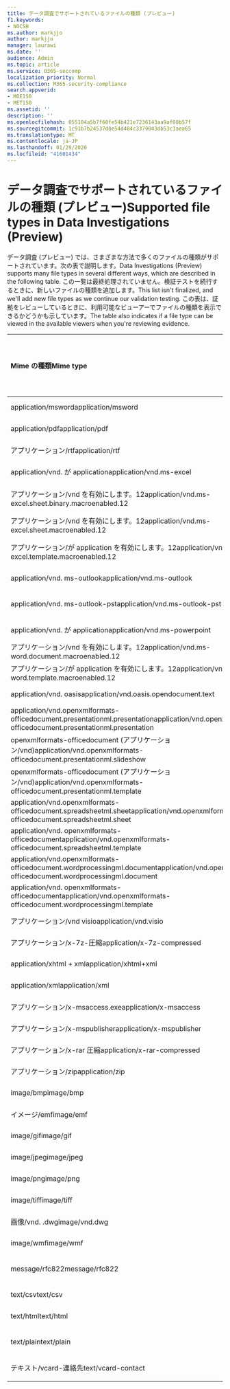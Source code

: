 ```yaml
---
title: データ調査でサポートされているファイルの種類 (プレビュー)
f1.keywords:
- NOCSH
ms.author: markjjo
author: markjjo
manager: laurawi
ms.date: ''
audience: Admin
ms.topic: article
ms.service: O365-seccomp
localization_priority: Normal
ms.collection: M365-security-compliance
search.appverid:
- MOE150
- MET150
ms.assetid: ''
description: ''
ms.openlocfilehash: 055104a5b7f60fe54b421e7236143aa9af08b57f
ms.sourcegitcommit: 1c91b7b24537d0e54d484c3379043db53c1aea65
ms.translationtype: MT
ms.contentlocale: ja-JP
ms.lasthandoff: 01/29/2020
ms.locfileid: "41601434"
---
```

# <a name="supported-file-types-in-data-investigations-preview"></a><span data-ttu-id="31eb5-102">データ調査でサポートされているファイルの種類 (プレビュー)</span><span class="sxs-lookup"><span data-stu-id="31eb5-102">Supported file types in Data Investigations (Preview)</span></span>

<span data-ttu-id="31eb5-103">データ調査 (プレビュー) では、さまざまな方法で多くのファイルの種類がサポートされています。次の表で説明します。</span><span class="sxs-lookup"><span data-stu-id="31eb5-103">Data Investigations (Preview) supports many file types in several different ways, which are described in the following table.</span></span> <span data-ttu-id="31eb5-104">この一覧は最終処理されていません。検証テストを続行するときに、新しいファイルの種類を追加します。</span><span class="sxs-lookup"><span data-stu-id="31eb5-104">This list isn't finalized, and we'll add new file types as we continue our validation testing.</span></span> <span data-ttu-id="31eb5-105">この表は、証拠をレビューしているときに、利用可能なビューアーでファイルの種類を表示できるかどうかも示しています。</span><span class="sxs-lookup"><span data-stu-id="31eb5-105">The table also indicates if a file type can be viewed in the available viewers when you're reviewing evidence.</span></span>

| <span data-ttu-id="31eb5-106">Mime の種類</span><span class="sxs-lookup"><span data-stu-id="31eb5-106">Mime type</span></span> | <span data-ttu-id="31eb5-107">File クラス</span><span class="sxs-lookup"><span data-stu-id="31eb5-107">File class</span></span> | <span data-ttu-id="31eb5-108">ネイティブビューアー</span><span class="sxs-lookup"><span data-stu-id="31eb5-108">Native viewer</span></span> | <span data-ttu-id="31eb5-109">テキストビューアー</span><span class="sxs-lookup"><span data-stu-id="31eb5-109">Text viewer</span></span> | <span data-ttu-id="31eb5-110">ビューアーに注釈を付ける</span><span class="sxs-lookup"><span data-stu-id="31eb5-110">Annotate viewer</span></span> | <span data-ttu-id="31eb5-111">コンテナーの抽出</span><span class="sxs-lookup"><span data-stu-id="31eb5-111">Container extraction</span></span> | <span data-ttu-id="31eb5-112">拡張機能</span><span class="sxs-lookup"><span data-stu-id="31eb5-112">Extensions</span></span> |
| :- | :- | :- | :- | :- | :- | :- |
| <span data-ttu-id="31eb5-113">application/msword</span><span class="sxs-lookup"><span data-stu-id="31eb5-113">application/msword</span></span> | <span data-ttu-id="31eb5-114">Document</span><span class="sxs-lookup"><span data-stu-id="31eb5-114">Document</span></span> | <span data-ttu-id="31eb5-115">はい</span><span class="sxs-lookup"><span data-stu-id="31eb5-115">Yes</span></span> | <span data-ttu-id="31eb5-116">はい</span><span class="sxs-lookup"><span data-stu-id="31eb5-116">Yes</span></span> | <span data-ttu-id="31eb5-117">はい</span><span class="sxs-lookup"><span data-stu-id="31eb5-117">Yes</span></span> | <span data-ttu-id="31eb5-118">不要</span><span class="sxs-lookup"><span data-stu-id="31eb5-118">No</span></span> | <span data-ttu-id="31eb5-119">.doc、.dat</span><span class="sxs-lookup"><span data-stu-id="31eb5-119">.doc; .dat</span></span> |
| <span data-ttu-id="31eb5-120">application/pdf</span><span class="sxs-lookup"><span data-stu-id="31eb5-120">application/pdf</span></span> | <span data-ttu-id="31eb5-121">Document</span><span class="sxs-lookup"><span data-stu-id="31eb5-121">Document</span></span> | <span data-ttu-id="31eb5-122">はい</span><span class="sxs-lookup"><span data-stu-id="31eb5-122">Yes</span></span> | <span data-ttu-id="31eb5-123">はい</span><span class="sxs-lookup"><span data-stu-id="31eb5-123">Yes</span></span> | <span data-ttu-id="31eb5-124">はい</span><span class="sxs-lookup"><span data-stu-id="31eb5-124">Yes</span></span> | <span data-ttu-id="31eb5-125">不要</span><span class="sxs-lookup"><span data-stu-id="31eb5-125">No</span></span> | <span data-ttu-id="31eb5-126">.pdf</span><span class="sxs-lookup"><span data-stu-id="31eb5-126">.pdf</span></span> |
| <span data-ttu-id="31eb5-127">アプリケーション/rtf</span><span class="sxs-lookup"><span data-stu-id="31eb5-127">application/rtf</span></span> | <span data-ttu-id="31eb5-128">Document</span><span class="sxs-lookup"><span data-stu-id="31eb5-128">Document</span></span> | <span data-ttu-id="31eb5-129">はい</span><span class="sxs-lookup"><span data-stu-id="31eb5-129">Yes</span></span> | <span data-ttu-id="31eb5-130">はい</span><span class="sxs-lookup"><span data-stu-id="31eb5-130">Yes</span></span> | <span data-ttu-id="31eb5-131">はい</span><span class="sxs-lookup"><span data-stu-id="31eb5-131">Yes</span></span> | <span data-ttu-id="31eb5-132">不要</span><span class="sxs-lookup"><span data-stu-id="31eb5-132">No</span></span> | <span data-ttu-id="31eb5-133">.rtf;。.doc</span><span class="sxs-lookup"><span data-stu-id="31eb5-133">.rtf;.doc</span></span> |
| <span data-ttu-id="31eb5-134">application/vnd. が application</span><span class="sxs-lookup"><span data-stu-id="31eb5-134">application/vnd.ms-excel</span></span> | <span data-ttu-id="31eb5-135">Document</span><span class="sxs-lookup"><span data-stu-id="31eb5-135">Document</span></span> | <span data-ttu-id="31eb5-136">はい</span><span class="sxs-lookup"><span data-stu-id="31eb5-136">Yes</span></span> | <span data-ttu-id="31eb5-137">はい</span><span class="sxs-lookup"><span data-stu-id="31eb5-137">Yes</span></span> | <span data-ttu-id="31eb5-138">はい</span><span class="sxs-lookup"><span data-stu-id="31eb5-138">Yes</span></span> | <span data-ttu-id="31eb5-139">不要</span><span class="sxs-lookup"><span data-stu-id="31eb5-139">No</span></span> | <span data-ttu-id="31eb5-140">.xls、.dat</span><span class="sxs-lookup"><span data-stu-id="31eb5-140">.xls; .dat</span></span> |
| <span data-ttu-id="31eb5-141">アプリケーション/vnd を有効にします。12</span><span class="sxs-lookup"><span data-stu-id="31eb5-141">application/vnd.ms-excel.sheet.binary.macroenabled.12</span></span> | <span data-ttu-id="31eb5-142">生産性/オープンドキュメント形式</span><span class="sxs-lookup"><span data-stu-id="31eb5-142">Productivity / Open Document Format</span></span> | <span data-ttu-id="31eb5-143">はい</span><span class="sxs-lookup"><span data-stu-id="31eb5-143">Yes</span></span> | <span data-ttu-id="31eb5-144">はい</span><span class="sxs-lookup"><span data-stu-id="31eb5-144">Yes</span></span> | <span data-ttu-id="31eb5-145">不要</span><span class="sxs-lookup"><span data-stu-id="31eb5-145">No</span></span> | <span data-ttu-id="31eb5-146">いいえ</span><span class="sxs-lookup"><span data-stu-id="31eb5-146">No</span></span> | <span data-ttu-id="31eb5-147">.xlsb</span><span class="sxs-lookup"><span data-stu-id="31eb5-147">.xlsb</span></span> |
| <span data-ttu-id="31eb5-148">アプリケーション/vnd を有効にします。12</span><span class="sxs-lookup"><span data-stu-id="31eb5-148">application/vnd.ms-excel.sheet.macroenabled.12</span></span> | <span data-ttu-id="31eb5-149">Document</span><span class="sxs-lookup"><span data-stu-id="31eb5-149">Document</span></span> | <span data-ttu-id="31eb5-150">はい</span><span class="sxs-lookup"><span data-stu-id="31eb5-150">Yes</span></span> | <span data-ttu-id="31eb5-151">はい</span><span class="sxs-lookup"><span data-stu-id="31eb5-151">Yes</span></span> | <span data-ttu-id="31eb5-152">はい</span><span class="sxs-lookup"><span data-stu-id="31eb5-152">Yes</span></span> | <span data-ttu-id="31eb5-153">不要</span><span class="sxs-lookup"><span data-stu-id="31eb5-153">No</span></span> | <span data-ttu-id="31eb5-154">.xlsm</span><span class="sxs-lookup"><span data-stu-id="31eb5-154">.xlsm</span></span> |
| <span data-ttu-id="31eb5-155">アプリケーション/が application を有効にします。12</span><span class="sxs-lookup"><span data-stu-id="31eb5-155">application/vnd.ms-excel.template.macroenabled.12</span></span> | <span data-ttu-id="31eb5-156">生産性/オープンドキュメント形式</span><span class="sxs-lookup"><span data-stu-id="31eb5-156">Productivity / Open Document Format</span></span> | <span data-ttu-id="31eb5-157">いいえ</span><span class="sxs-lookup"><span data-stu-id="31eb5-157">No</span></span> | <span data-ttu-id="31eb5-158">はい</span><span class="sxs-lookup"><span data-stu-id="31eb5-158">Yes</span></span> | <span data-ttu-id="31eb5-159">不要</span><span class="sxs-lookup"><span data-stu-id="31eb5-159">No</span></span> | <span data-ttu-id="31eb5-160">いいえ</span><span class="sxs-lookup"><span data-stu-id="31eb5-160">No</span></span> | <span data-ttu-id="31eb5-161">。 xltm</span><span class="sxs-lookup"><span data-stu-id="31eb5-161">.xltm</span></span> |
| <span data-ttu-id="31eb5-162">application/vnd. ms-outlook</span><span class="sxs-lookup"><span data-stu-id="31eb5-162">application/vnd.ms-outlook</span></span> | <span data-ttu-id="31eb5-163">生産性</span><span class="sxs-lookup"><span data-stu-id="31eb5-163">Productivity</span></span> | <span data-ttu-id="31eb5-164">不要</span><span class="sxs-lookup"><span data-stu-id="31eb5-164">No</span></span> | <span data-ttu-id="31eb5-165">いいえ</span><span class="sxs-lookup"><span data-stu-id="31eb5-165">No</span></span> | <span data-ttu-id="31eb5-166">いいえ</span><span class="sxs-lookup"><span data-stu-id="31eb5-166">No</span></span> | <span data-ttu-id="31eb5-167">いいえ</span><span class="sxs-lookup"><span data-stu-id="31eb5-167">No</span></span> | <span data-ttu-id="31eb5-168">.msg</span><span class="sxs-lookup"><span data-stu-id="31eb5-168">.msg</span></span> |
| <span data-ttu-id="31eb5-169">application/vnd. ms-outlook-pst</span><span class="sxs-lookup"><span data-stu-id="31eb5-169">application/vnd.ms-outlook-pst</span></span> | <span data-ttu-id="31eb5-170">生産性/コラボレーション</span><span class="sxs-lookup"><span data-stu-id="31eb5-170">Productivity / Collaboration</span></span> | <span data-ttu-id="31eb5-171">不要</span><span class="sxs-lookup"><span data-stu-id="31eb5-171">No</span></span> | <span data-ttu-id="31eb5-172">いいえ</span><span class="sxs-lookup"><span data-stu-id="31eb5-172">No</span></span> | <span data-ttu-id="31eb5-173">いいえ</span><span class="sxs-lookup"><span data-stu-id="31eb5-173">No</span></span> | <span data-ttu-id="31eb5-174">はい</span><span class="sxs-lookup"><span data-stu-id="31eb5-174">Yes</span></span> | <span data-ttu-id="31eb5-175">.pst</span><span class="sxs-lookup"><span data-stu-id="31eb5-175">.pst</span></span> |
| <span data-ttu-id="31eb5-176">application/vnd. が application</span><span class="sxs-lookup"><span data-stu-id="31eb5-176">application/vnd.ms-powerpoint</span></span> | <span data-ttu-id="31eb5-177">Document</span><span class="sxs-lookup"><span data-stu-id="31eb5-177">Document</span></span> | <span data-ttu-id="31eb5-178">はい</span><span class="sxs-lookup"><span data-stu-id="31eb5-178">Yes</span></span> | <span data-ttu-id="31eb5-179">はい</span><span class="sxs-lookup"><span data-stu-id="31eb5-179">Yes</span></span> | <span data-ttu-id="31eb5-180">はい</span><span class="sxs-lookup"><span data-stu-id="31eb5-180">Yes</span></span> | <span data-ttu-id="31eb5-181">不要</span><span class="sxs-lookup"><span data-stu-id="31eb5-181">No</span></span> | <span data-ttu-id="31eb5-182">.ppt; .pps;。なべ</span><span class="sxs-lookup"><span data-stu-id="31eb5-182">.ppt; .pps;.pot</span></span> |
| <span data-ttu-id="31eb5-183">アプリケーション/vnd を有効にします。12</span><span class="sxs-lookup"><span data-stu-id="31eb5-183">application/vnd.ms-word.document.macroenabled.12</span></span> | <span data-ttu-id="31eb5-184">Document</span><span class="sxs-lookup"><span data-stu-id="31eb5-184">Document</span></span> | <span data-ttu-id="31eb5-185">はい</span><span class="sxs-lookup"><span data-stu-id="31eb5-185">Yes</span></span> | <span data-ttu-id="31eb5-186">はい</span><span class="sxs-lookup"><span data-stu-id="31eb5-186">Yes</span></span> | <span data-ttu-id="31eb5-187">はい</span><span class="sxs-lookup"><span data-stu-id="31eb5-187">Yes</span></span> | <span data-ttu-id="31eb5-188">不要</span><span class="sxs-lookup"><span data-stu-id="31eb5-188">No</span></span> | <span data-ttu-id="31eb5-189">.docm</span><span class="sxs-lookup"><span data-stu-id="31eb5-189">.docm</span></span> |
| <span data-ttu-id="31eb5-190">アプリケーション/が application を有効にします。12</span><span class="sxs-lookup"><span data-stu-id="31eb5-190">application/vnd.ms-word.template.macroenabled.12</span></span> | <span data-ttu-id="31eb5-191">Document</span><span class="sxs-lookup"><span data-stu-id="31eb5-191">Document</span></span> | <span data-ttu-id="31eb5-192">はい</span><span class="sxs-lookup"><span data-stu-id="31eb5-192">Yes</span></span> | <span data-ttu-id="31eb5-193">はい</span><span class="sxs-lookup"><span data-stu-id="31eb5-193">Yes</span></span> | <span data-ttu-id="31eb5-194">はい</span><span class="sxs-lookup"><span data-stu-id="31eb5-194">Yes</span></span> | <span data-ttu-id="31eb5-195">不要</span><span class="sxs-lookup"><span data-stu-id="31eb5-195">No</span></span> | <span data-ttu-id="31eb5-196">normal.dotm</span><span class="sxs-lookup"><span data-stu-id="31eb5-196">.dotm</span></span> |
| <span data-ttu-id="31eb5-197">application/vnd. oasis</span><span class="sxs-lookup"><span data-stu-id="31eb5-197">application/vnd.oasis.opendocument.text</span></span> | <span data-ttu-id="31eb5-198">Document</span><span class="sxs-lookup"><span data-stu-id="31eb5-198">Document</span></span> | <span data-ttu-id="31eb5-199">はい</span><span class="sxs-lookup"><span data-stu-id="31eb5-199">Yes</span></span> | <span data-ttu-id="31eb5-200">はい</span><span class="sxs-lookup"><span data-stu-id="31eb5-200">Yes</span></span> | <span data-ttu-id="31eb5-201">はい</span><span class="sxs-lookup"><span data-stu-id="31eb5-201">Yes</span></span> | <span data-ttu-id="31eb5-202">不要</span><span class="sxs-lookup"><span data-stu-id="31eb5-202">No</span></span> | <span data-ttu-id="31eb5-203">odt</span><span class="sxs-lookup"><span data-stu-id="31eb5-203">.odt;</span></span>  |
| <span data-ttu-id="31eb5-204">application/vnd.openxmlformats-officedocument.presentationml.presentation</span><span class="sxs-lookup"><span data-stu-id="31eb5-204">application/vnd.openxmlformats-officedocument.presentationml.presentation</span></span> | <span data-ttu-id="31eb5-205">Document</span><span class="sxs-lookup"><span data-stu-id="31eb5-205">Document</span></span> | <span data-ttu-id="31eb5-206">はい</span><span class="sxs-lookup"><span data-stu-id="31eb5-206">Yes</span></span> | <span data-ttu-id="31eb5-207">はい</span><span class="sxs-lookup"><span data-stu-id="31eb5-207">Yes</span></span> | <span data-ttu-id="31eb5-208">はい</span><span class="sxs-lookup"><span data-stu-id="31eb5-208">Yes</span></span> | <span data-ttu-id="31eb5-209">不要</span><span class="sxs-lookup"><span data-stu-id="31eb5-209">No</span></span> | <span data-ttu-id="31eb5-210">.pptx</span><span class="sxs-lookup"><span data-stu-id="31eb5-210">.pptx</span></span> |
| <span data-ttu-id="31eb5-211">openxmlformats-officedocument (アプリケーション/vnd)</span><span class="sxs-lookup"><span data-stu-id="31eb5-211">application/vnd.openxmlformats-officedocument.presentationml.slideshow</span></span> | <span data-ttu-id="31eb5-212">生産性/オープンドキュメント形式</span><span class="sxs-lookup"><span data-stu-id="31eb5-212">Productivity / Open Document Format</span></span> | <span data-ttu-id="31eb5-213">はい</span><span class="sxs-lookup"><span data-stu-id="31eb5-213">Yes</span></span> | <span data-ttu-id="31eb5-214">はい</span><span class="sxs-lookup"><span data-stu-id="31eb5-214">Yes</span></span> | <span data-ttu-id="31eb5-215">はい</span><span class="sxs-lookup"><span data-stu-id="31eb5-215">Yes</span></span> | <span data-ttu-id="31eb5-216">不要</span><span class="sxs-lookup"><span data-stu-id="31eb5-216">No</span></span> | <span data-ttu-id="31eb5-217">. ppsx</span><span class="sxs-lookup"><span data-stu-id="31eb5-217">.ppsx</span></span> |
| <span data-ttu-id="31eb5-218">openxmlformats-officedocument (アプリケーション/vnd)</span><span class="sxs-lookup"><span data-stu-id="31eb5-218">application/vnd.openxmlformats-officedocument.presentationml.template</span></span> | <span data-ttu-id="31eb5-219">Document</span><span class="sxs-lookup"><span data-stu-id="31eb5-219">Document</span></span> | <span data-ttu-id="31eb5-220">はい</span><span class="sxs-lookup"><span data-stu-id="31eb5-220">Yes</span></span> | <span data-ttu-id="31eb5-221">はい</span><span class="sxs-lookup"><span data-stu-id="31eb5-221">Yes</span></span> | <span data-ttu-id="31eb5-222">はい</span><span class="sxs-lookup"><span data-stu-id="31eb5-222">Yes</span></span> | <span data-ttu-id="31eb5-223">不要</span><span class="sxs-lookup"><span data-stu-id="31eb5-223">No</span></span> | <span data-ttu-id="31eb5-224">. potx</span><span class="sxs-lookup"><span data-stu-id="31eb5-224">.potx</span></span> |
| <span data-ttu-id="31eb5-225">application/vnd.openxmlformats-officedocument.spreadsheetml.sheet</span><span class="sxs-lookup"><span data-stu-id="31eb5-225">application/vnd.openxmlformats-officedocument.spreadsheetml.sheet</span></span> | <span data-ttu-id="31eb5-226">Document</span><span class="sxs-lookup"><span data-stu-id="31eb5-226">Document</span></span> | <span data-ttu-id="31eb5-227">はい</span><span class="sxs-lookup"><span data-stu-id="31eb5-227">Yes</span></span> | <span data-ttu-id="31eb5-228">はい</span><span class="sxs-lookup"><span data-stu-id="31eb5-228">Yes</span></span> | <span data-ttu-id="31eb5-229">はい</span><span class="sxs-lookup"><span data-stu-id="31eb5-229">Yes</span></span> | <span data-ttu-id="31eb5-230">不要</span><span class="sxs-lookup"><span data-stu-id="31eb5-230">No</span></span> | <span data-ttu-id="31eb5-231">.xlsx</span><span class="sxs-lookup"><span data-stu-id="31eb5-231">.xlsx</span></span> |
| <span data-ttu-id="31eb5-232">application/vnd. openxmlformats-officedocument</span><span class="sxs-lookup"><span data-stu-id="31eb5-232">application/vnd.openxmlformats-officedocument.spreadsheetml.template</span></span> | <span data-ttu-id="31eb5-233">Document</span><span class="sxs-lookup"><span data-stu-id="31eb5-233">Document</span></span> | <span data-ttu-id="31eb5-234">はい</span><span class="sxs-lookup"><span data-stu-id="31eb5-234">Yes</span></span> | <span data-ttu-id="31eb5-235">はい</span><span class="sxs-lookup"><span data-stu-id="31eb5-235">Yes</span></span> | <span data-ttu-id="31eb5-236">はい</span><span class="sxs-lookup"><span data-stu-id="31eb5-236">Yes</span></span> | <span data-ttu-id="31eb5-237">不要</span><span class="sxs-lookup"><span data-stu-id="31eb5-237">No</span></span> | <span data-ttu-id="31eb5-238">。 xltx</span><span class="sxs-lookup"><span data-stu-id="31eb5-238">.xltx</span></span> |
| <span data-ttu-id="31eb5-239">application/vnd.openxmlformats-officedocument.wordprocessingml.document</span><span class="sxs-lookup"><span data-stu-id="31eb5-239">application/vnd.openxmlformats-officedocument.wordprocessingml.document</span></span> | <span data-ttu-id="31eb5-240">Document</span><span class="sxs-lookup"><span data-stu-id="31eb5-240">Document</span></span> | <span data-ttu-id="31eb5-241">はい</span><span class="sxs-lookup"><span data-stu-id="31eb5-241">Yes</span></span> | <span data-ttu-id="31eb5-242">はい</span><span class="sxs-lookup"><span data-stu-id="31eb5-242">Yes</span></span> | <span data-ttu-id="31eb5-243">はい</span><span class="sxs-lookup"><span data-stu-id="31eb5-243">Yes</span></span> | <span data-ttu-id="31eb5-244">不要</span><span class="sxs-lookup"><span data-stu-id="31eb5-244">No</span></span> | <span data-ttu-id="31eb5-245">.docx</span><span class="sxs-lookup"><span data-stu-id="31eb5-245">.docx</span></span> |
| <span data-ttu-id="31eb5-246">application/vnd. openxmlformats-officedocument</span><span class="sxs-lookup"><span data-stu-id="31eb5-246">application/vnd.openxmlformats-officedocument.wordprocessingml.template</span></span> | <span data-ttu-id="31eb5-247">Document</span><span class="sxs-lookup"><span data-stu-id="31eb5-247">Document</span></span> | <span data-ttu-id="31eb5-248">はい</span><span class="sxs-lookup"><span data-stu-id="31eb5-248">Yes</span></span> | <span data-ttu-id="31eb5-249">はい</span><span class="sxs-lookup"><span data-stu-id="31eb5-249">Yes</span></span> | <span data-ttu-id="31eb5-250">はい</span><span class="sxs-lookup"><span data-stu-id="31eb5-250">Yes</span></span> | <span data-ttu-id="31eb5-251">不要</span><span class="sxs-lookup"><span data-stu-id="31eb5-251">No</span></span> | <span data-ttu-id="31eb5-252">.dotx</span><span class="sxs-lookup"><span data-stu-id="31eb5-252">.dotx</span></span> |
| <span data-ttu-id="31eb5-253">アプリケーション/vnd visio</span><span class="sxs-lookup"><span data-stu-id="31eb5-253">application/vnd.visio</span></span> | <span data-ttu-id="31eb5-254">Document</span><span class="sxs-lookup"><span data-stu-id="31eb5-254">Document</span></span> | <span data-ttu-id="31eb5-255">はい</span><span class="sxs-lookup"><span data-stu-id="31eb5-255">Yes</span></span> | <span data-ttu-id="31eb5-256">はい</span><span class="sxs-lookup"><span data-stu-id="31eb5-256">Yes</span></span> | <span data-ttu-id="31eb5-257">はい</span><span class="sxs-lookup"><span data-stu-id="31eb5-257">Yes</span></span> | <span data-ttu-id="31eb5-258">不要</span><span class="sxs-lookup"><span data-stu-id="31eb5-258">No</span></span> | <span data-ttu-id="31eb5-259">.vsd</span><span class="sxs-lookup"><span data-stu-id="31eb5-259">.vsd</span></span> |
| <span data-ttu-id="31eb5-260">アプリケーション/x-7z-圧縮</span><span class="sxs-lookup"><span data-stu-id="31eb5-260">application/x-7z-compressed</span></span> | <span data-ttu-id="31eb5-261">Archive/Container</span><span class="sxs-lookup"><span data-stu-id="31eb5-261">Archive / Container</span></span> | <span data-ttu-id="31eb5-262">不要</span><span class="sxs-lookup"><span data-stu-id="31eb5-262">No</span></span> | <span data-ttu-id="31eb5-263">いいえ</span><span class="sxs-lookup"><span data-stu-id="31eb5-263">No</span></span> | <span data-ttu-id="31eb5-264">いいえ</span><span class="sxs-lookup"><span data-stu-id="31eb5-264">No</span></span> | <span data-ttu-id="31eb5-265">はい</span><span class="sxs-lookup"><span data-stu-id="31eb5-265">Yes</span></span> | <span data-ttu-id="31eb5-266">. 7z</span><span class="sxs-lookup"><span data-stu-id="31eb5-266">.7z</span></span> |
| <span data-ttu-id="31eb5-267">application/xhtml + xml</span><span class="sxs-lookup"><span data-stu-id="31eb5-267">application/xhtml+xml</span></span> | <span data-ttu-id="31eb5-268">Document</span><span class="sxs-lookup"><span data-stu-id="31eb5-268">Document</span></span> | <span data-ttu-id="31eb5-269">はい</span><span class="sxs-lookup"><span data-stu-id="31eb5-269">Yes</span></span> | <span data-ttu-id="31eb5-270">はい</span><span class="sxs-lookup"><span data-stu-id="31eb5-270">Yes</span></span> | <span data-ttu-id="31eb5-271">はい</span><span class="sxs-lookup"><span data-stu-id="31eb5-271">Yes</span></span> | <span data-ttu-id="31eb5-272">不要</span><span class="sxs-lookup"><span data-stu-id="31eb5-272">No</span></span> | <span data-ttu-id="31eb5-273">xhtml</span><span class="sxs-lookup"><span data-stu-id="31eb5-273">.xhtml</span></span> |
| <span data-ttu-id="31eb5-274">application/xml</span><span class="sxs-lookup"><span data-stu-id="31eb5-274">application/xml</span></span> | <span data-ttu-id="31eb5-275">Document</span><span class="sxs-lookup"><span data-stu-id="31eb5-275">Document</span></span> | <span data-ttu-id="31eb5-276">はい</span><span class="sxs-lookup"><span data-stu-id="31eb5-276">Yes</span></span> | <span data-ttu-id="31eb5-277">はい</span><span class="sxs-lookup"><span data-stu-id="31eb5-277">Yes</span></span> | <span data-ttu-id="31eb5-278">はい</span><span class="sxs-lookup"><span data-stu-id="31eb5-278">Yes</span></span> | <span data-ttu-id="31eb5-279">不要</span><span class="sxs-lookup"><span data-stu-id="31eb5-279">No</span></span> | <span data-ttu-id="31eb5-280">.xml</span><span class="sxs-lookup"><span data-stu-id="31eb5-280">.xml</span></span> |
| <span data-ttu-id="31eb5-281">アプリケーション/x-msaccess.exe</span><span class="sxs-lookup"><span data-stu-id="31eb5-281">application/x-msaccess</span></span> | <span data-ttu-id="31eb5-282">Document</span><span class="sxs-lookup"><span data-stu-id="31eb5-282">Document</span></span> | <span data-ttu-id="31eb5-283">はい</span><span class="sxs-lookup"><span data-stu-id="31eb5-283">Yes</span></span> | <span data-ttu-id="31eb5-284">はい</span><span class="sxs-lookup"><span data-stu-id="31eb5-284">Yes</span></span> | <span data-ttu-id="31eb5-285">はい</span><span class="sxs-lookup"><span data-stu-id="31eb5-285">Yes</span></span> | <span data-ttu-id="31eb5-286">不要</span><span class="sxs-lookup"><span data-stu-id="31eb5-286">No</span></span> | <span data-ttu-id="31eb5-287">.mdb</span><span class="sxs-lookup"><span data-stu-id="31eb5-287">.mdb</span></span> |
| <span data-ttu-id="31eb5-288">アプリケーション/x-mspublisher</span><span class="sxs-lookup"><span data-stu-id="31eb5-288">application/x-mspublisher</span></span> | <span data-ttu-id="31eb5-289">Document</span><span class="sxs-lookup"><span data-stu-id="31eb5-289">Document</span></span> | <span data-ttu-id="31eb5-290">はい</span><span class="sxs-lookup"><span data-stu-id="31eb5-290">Yes</span></span> | <span data-ttu-id="31eb5-291">はい</span><span class="sxs-lookup"><span data-stu-id="31eb5-291">Yes</span></span> | <span data-ttu-id="31eb5-292">はい</span><span class="sxs-lookup"><span data-stu-id="31eb5-292">Yes</span></span> | <span data-ttu-id="31eb5-293">不要</span><span class="sxs-lookup"><span data-stu-id="31eb5-293">No</span></span> | <span data-ttu-id="31eb5-294">.pub</span><span class="sxs-lookup"><span data-stu-id="31eb5-294">.pub</span></span> |
| <span data-ttu-id="31eb5-295">アプリケーション/x-rar 圧縮</span><span class="sxs-lookup"><span data-stu-id="31eb5-295">application/x-rar-compressed</span></span> | <span data-ttu-id="31eb5-296">Archive/Container</span><span class="sxs-lookup"><span data-stu-id="31eb5-296">Archive / Container</span></span> | <span data-ttu-id="31eb5-297">不要</span><span class="sxs-lookup"><span data-stu-id="31eb5-297">No</span></span> | <span data-ttu-id="31eb5-298">いいえ</span><span class="sxs-lookup"><span data-stu-id="31eb5-298">No</span></span> | <span data-ttu-id="31eb5-299">いいえ</span><span class="sxs-lookup"><span data-stu-id="31eb5-299">No</span></span> | <span data-ttu-id="31eb5-300">はい</span><span class="sxs-lookup"><span data-stu-id="31eb5-300">Yes</span></span> | <span data-ttu-id="31eb5-301">rar</span><span class="sxs-lookup"><span data-stu-id="31eb5-301">.rar</span></span> |
| <span data-ttu-id="31eb5-302">アプリケーション/zip</span><span class="sxs-lookup"><span data-stu-id="31eb5-302">application/zip</span></span> | <span data-ttu-id="31eb5-303">Archive/Container</span><span class="sxs-lookup"><span data-stu-id="31eb5-303">Archive / Container</span></span> | <span data-ttu-id="31eb5-304">不要</span><span class="sxs-lookup"><span data-stu-id="31eb5-304">No</span></span> | <span data-ttu-id="31eb5-305">いいえ</span><span class="sxs-lookup"><span data-stu-id="31eb5-305">No</span></span> | <span data-ttu-id="31eb5-306">いいえ</span><span class="sxs-lookup"><span data-stu-id="31eb5-306">No</span></span> | <span data-ttu-id="31eb5-307">はい</span><span class="sxs-lookup"><span data-stu-id="31eb5-307">Yes</span></span> | <span data-ttu-id="31eb5-308">.zip</span><span class="sxs-lookup"><span data-stu-id="31eb5-308">.zip</span></span> |
| <span data-ttu-id="31eb5-309">image/bmp</span><span class="sxs-lookup"><span data-stu-id="31eb5-309">image/bmp</span></span> | <span data-ttu-id="31eb5-310">イメージ</span><span class="sxs-lookup"><span data-stu-id="31eb5-310">Image</span></span> | <span data-ttu-id="31eb5-311">はい</span><span class="sxs-lookup"><span data-stu-id="31eb5-311">Yes</span></span> | <span data-ttu-id="31eb5-312">はい</span><span class="sxs-lookup"><span data-stu-id="31eb5-312">Yes</span></span> | <span data-ttu-id="31eb5-313">はい</span><span class="sxs-lookup"><span data-stu-id="31eb5-313">Yes</span></span> | <span data-ttu-id="31eb5-314">不要</span><span class="sxs-lookup"><span data-stu-id="31eb5-314">No</span></span> | <span data-ttu-id="31eb5-315">.bmp</span><span class="sxs-lookup"><span data-stu-id="31eb5-315">.bmp</span></span> |
| <span data-ttu-id="31eb5-316">イメージ/emf</span><span class="sxs-lookup"><span data-stu-id="31eb5-316">image/emf</span></span> | <span data-ttu-id="31eb5-317">イメージ</span><span class="sxs-lookup"><span data-stu-id="31eb5-317">Image</span></span> | <span data-ttu-id="31eb5-318">はい</span><span class="sxs-lookup"><span data-stu-id="31eb5-318">Yes</span></span> | <span data-ttu-id="31eb5-319">はい</span><span class="sxs-lookup"><span data-stu-id="31eb5-319">Yes</span></span> | <span data-ttu-id="31eb5-320">はい</span><span class="sxs-lookup"><span data-stu-id="31eb5-320">Yes</span></span> | <span data-ttu-id="31eb5-321">不要</span><span class="sxs-lookup"><span data-stu-id="31eb5-321">No</span></span> | <span data-ttu-id="31eb5-322">.emf</span><span class="sxs-lookup"><span data-stu-id="31eb5-322">.emf</span></span> |
| <span data-ttu-id="31eb5-323">image/gif</span><span class="sxs-lookup"><span data-stu-id="31eb5-323">image/gif</span></span> | <span data-ttu-id="31eb5-324">Document</span><span class="sxs-lookup"><span data-stu-id="31eb5-324">Document</span></span> | <span data-ttu-id="31eb5-325">はい</span><span class="sxs-lookup"><span data-stu-id="31eb5-325">Yes</span></span> | <span data-ttu-id="31eb5-326">はい</span><span class="sxs-lookup"><span data-stu-id="31eb5-326">Yes</span></span> | <span data-ttu-id="31eb5-327">はい</span><span class="sxs-lookup"><span data-stu-id="31eb5-327">Yes</span></span> | <span data-ttu-id="31eb5-328">不要</span><span class="sxs-lookup"><span data-stu-id="31eb5-328">No</span></span> | <span data-ttu-id="31eb5-329">.gif</span><span class="sxs-lookup"><span data-stu-id="31eb5-329">.gif</span></span> |
| <span data-ttu-id="31eb5-330">image/jpeg</span><span class="sxs-lookup"><span data-stu-id="31eb5-330">image/jpeg</span></span> | <span data-ttu-id="31eb5-331">イメージ</span><span class="sxs-lookup"><span data-stu-id="31eb5-331">Image</span></span> | <span data-ttu-id="31eb5-332">はい</span><span class="sxs-lookup"><span data-stu-id="31eb5-332">Yes</span></span> | <span data-ttu-id="31eb5-333">はい</span><span class="sxs-lookup"><span data-stu-id="31eb5-333">Yes</span></span> | <span data-ttu-id="31eb5-334">はい</span><span class="sxs-lookup"><span data-stu-id="31eb5-334">Yes</span></span> | <span data-ttu-id="31eb5-335">不要</span><span class="sxs-lookup"><span data-stu-id="31eb5-335">No</span></span> | <span data-ttu-id="31eb5-336">.jpg、.jpeg、...jpgt</span><span class="sxs-lookup"><span data-stu-id="31eb5-336">.jpg; .jpeg; .dat;.jpgt</span></span> |
| <span data-ttu-id="31eb5-337">image/png</span><span class="sxs-lookup"><span data-stu-id="31eb5-337">image/png</span></span> | <span data-ttu-id="31eb5-338">イメージ</span><span class="sxs-lookup"><span data-stu-id="31eb5-338">Image</span></span> | <span data-ttu-id="31eb5-339">はい</span><span class="sxs-lookup"><span data-stu-id="31eb5-339">Yes</span></span> | <span data-ttu-id="31eb5-340">はい</span><span class="sxs-lookup"><span data-stu-id="31eb5-340">Yes</span></span> | <span data-ttu-id="31eb5-341">はい</span><span class="sxs-lookup"><span data-stu-id="31eb5-341">Yes</span></span> | <span data-ttu-id="31eb5-342">不要</span><span class="sxs-lookup"><span data-stu-id="31eb5-342">No</span></span> | <span data-ttu-id="31eb5-343">.png</span><span class="sxs-lookup"><span data-stu-id="31eb5-343">.png</span></span> |
| <span data-ttu-id="31eb5-344">image/tiff</span><span class="sxs-lookup"><span data-stu-id="31eb5-344">image/tiff</span></span> | <span data-ttu-id="31eb5-345">イメージ</span><span class="sxs-lookup"><span data-stu-id="31eb5-345">Image</span></span> | <span data-ttu-id="31eb5-346">はい</span><span class="sxs-lookup"><span data-stu-id="31eb5-346">Yes</span></span> | <span data-ttu-id="31eb5-347">はい</span><span class="sxs-lookup"><span data-stu-id="31eb5-347">Yes</span></span> | <span data-ttu-id="31eb5-348">はい</span><span class="sxs-lookup"><span data-stu-id="31eb5-348">Yes</span></span> | <span data-ttu-id="31eb5-349">不要</span><span class="sxs-lookup"><span data-stu-id="31eb5-349">No</span></span> | <span data-ttu-id="31eb5-350">.tif</span><span class="sxs-lookup"><span data-stu-id="31eb5-350">.tif</span></span> |
| <span data-ttu-id="31eb5-351">画像/vnd. .dwg</span><span class="sxs-lookup"><span data-stu-id="31eb5-351">image/vnd.dwg</span></span> | <span data-ttu-id="31eb5-352">Document</span><span class="sxs-lookup"><span data-stu-id="31eb5-352">Document</span></span> | <span data-ttu-id="31eb5-353">はい</span><span class="sxs-lookup"><span data-stu-id="31eb5-353">Yes</span></span> | <span data-ttu-id="31eb5-354">はい</span><span class="sxs-lookup"><span data-stu-id="31eb5-354">Yes</span></span> | <span data-ttu-id="31eb5-355">はい</span><span class="sxs-lookup"><span data-stu-id="31eb5-355">Yes</span></span> | <span data-ttu-id="31eb5-356">不要</span><span class="sxs-lookup"><span data-stu-id="31eb5-356">No</span></span> | <span data-ttu-id="31eb5-357">.dwg;。dxf</span><span class="sxs-lookup"><span data-stu-id="31eb5-357">.dwg;.dxf;</span></span> |
| <span data-ttu-id="31eb5-358">image/wmf</span><span class="sxs-lookup"><span data-stu-id="31eb5-358">image/wmf</span></span> | <span data-ttu-id="31eb5-359">Document</span><span class="sxs-lookup"><span data-stu-id="31eb5-359">Document</span></span> | <span data-ttu-id="31eb5-360">はい</span><span class="sxs-lookup"><span data-stu-id="31eb5-360">Yes</span></span> | <span data-ttu-id="31eb5-361">はい</span><span class="sxs-lookup"><span data-stu-id="31eb5-361">Yes</span></span> | <span data-ttu-id="31eb5-362">はい</span><span class="sxs-lookup"><span data-stu-id="31eb5-362">Yes</span></span> | <span data-ttu-id="31eb5-363">不要</span><span class="sxs-lookup"><span data-stu-id="31eb5-363">No</span></span> | <span data-ttu-id="31eb5-364">.wmf</span><span class="sxs-lookup"><span data-stu-id="31eb5-364">.wmf</span></span> |
| <span data-ttu-id="31eb5-365">message/rfc822</span><span class="sxs-lookup"><span data-stu-id="31eb5-365">message/rfc822</span></span> | <span data-ttu-id="31eb5-366">生産性/コラボレーション</span><span class="sxs-lookup"><span data-stu-id="31eb5-366">Productivity / Collaboration</span></span> | <span data-ttu-id="31eb5-367">不要</span><span class="sxs-lookup"><span data-stu-id="31eb5-367">No</span></span> | <span data-ttu-id="31eb5-368">いいえ</span><span class="sxs-lookup"><span data-stu-id="31eb5-368">No</span></span> | <span data-ttu-id="31eb5-369">いいえ</span><span class="sxs-lookup"><span data-stu-id="31eb5-369">No</span></span> | <span data-ttu-id="31eb5-370">いいえ</span><span class="sxs-lookup"><span data-stu-id="31eb5-370">No</span></span> | <span data-ttu-id="31eb5-371">.eml</span><span class="sxs-lookup"><span data-stu-id="31eb5-371">.eml</span></span> |
| <span data-ttu-id="31eb5-372">text/csv</span><span class="sxs-lookup"><span data-stu-id="31eb5-372">text/csv</span></span> | <span data-ttu-id="31eb5-373">Document</span><span class="sxs-lookup"><span data-stu-id="31eb5-373">Document</span></span> | <span data-ttu-id="31eb5-374">はい</span><span class="sxs-lookup"><span data-stu-id="31eb5-374">Yes</span></span> | <span data-ttu-id="31eb5-375">はい</span><span class="sxs-lookup"><span data-stu-id="31eb5-375">Yes</span></span> | <span data-ttu-id="31eb5-376">はい</span><span class="sxs-lookup"><span data-stu-id="31eb5-376">Yes</span></span> | <span data-ttu-id="31eb5-377">不要</span><span class="sxs-lookup"><span data-stu-id="31eb5-377">No</span></span> | <span data-ttu-id="31eb5-378">.csv</span><span class="sxs-lookup"><span data-stu-id="31eb5-378">.csv</span></span> |
| <span data-ttu-id="31eb5-379">text/html</span><span class="sxs-lookup"><span data-stu-id="31eb5-379">text/html</span></span> | <span data-ttu-id="31eb5-380">Document</span><span class="sxs-lookup"><span data-stu-id="31eb5-380">Document</span></span> | <span data-ttu-id="31eb5-381">はい</span><span class="sxs-lookup"><span data-stu-id="31eb5-381">Yes</span></span> | <span data-ttu-id="31eb5-382">はい</span><span class="sxs-lookup"><span data-stu-id="31eb5-382">Yes</span></span> | <span data-ttu-id="31eb5-383">はい</span><span class="sxs-lookup"><span data-stu-id="31eb5-383">Yes</span></span> | <span data-ttu-id="31eb5-384">不要</span><span class="sxs-lookup"><span data-stu-id="31eb5-384">No</span></span> | <span data-ttu-id="31eb5-385">.html;。shtml.dll; .htm</span><span class="sxs-lookup"><span data-stu-id="31eb5-385">.html;.shtml; .htm</span></span> |
| <span data-ttu-id="31eb5-386">text/plain</span><span class="sxs-lookup"><span data-stu-id="31eb5-386">text/plain</span></span> | <span data-ttu-id="31eb5-387">Document</span><span class="sxs-lookup"><span data-stu-id="31eb5-387">Document</span></span> | <span data-ttu-id="31eb5-388">はい</span><span class="sxs-lookup"><span data-stu-id="31eb5-388">Yes</span></span> | <span data-ttu-id="31eb5-389">はい</span><span class="sxs-lookup"><span data-stu-id="31eb5-389">Yes</span></span> | <span data-ttu-id="31eb5-390">はい</span><span class="sxs-lookup"><span data-stu-id="31eb5-390">Yes</span></span> | <span data-ttu-id="31eb5-391">不要</span><span class="sxs-lookup"><span data-stu-id="31eb5-391">No</span></span> | <span data-ttu-id="31eb5-392">.txt、.css、。con; pl; .csv; .dat</span><span class="sxs-lookup"><span data-stu-id="31eb5-392">.txt; .css;.con; .pl; .csv; .dat</span></span> |
| <span data-ttu-id="31eb5-393">テキスト/vcard-連絡先</span><span class="sxs-lookup"><span data-stu-id="31eb5-393">text/vcard-contact</span></span> | <span data-ttu-id="31eb5-394">Document</span><span class="sxs-lookup"><span data-stu-id="31eb5-394">Document</span></span> | <span data-ttu-id="31eb5-395">はい</span><span class="sxs-lookup"><span data-stu-id="31eb5-395">Yes</span></span> | <span data-ttu-id="31eb5-396">はい</span><span class="sxs-lookup"><span data-stu-id="31eb5-396">Yes</span></span> | <span data-ttu-id="31eb5-397">はい</span><span class="sxs-lookup"><span data-stu-id="31eb5-397">Yes</span></span> | <span data-ttu-id="31eb5-398">不要</span><span class="sxs-lookup"><span data-stu-id="31eb5-398">No</span></span> | <span data-ttu-id="31eb5-399">.vcf</span><span class="sxs-lookup"><span data-stu-id="31eb5-399">.vcf</span></span> |
||||||||
